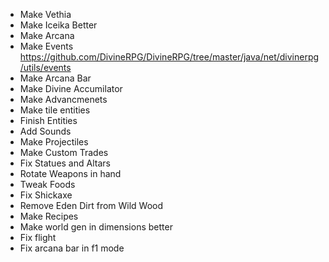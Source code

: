 - Make Vethia
- Make Iceika Better
- Make Arcana
- Make Events https://github.com/DivineRPG/DivineRPG/tree/master/java/net/divinerpg/utils/events
- Make Arcana Bar
- Make Divine Accumilator
- Make Advancmenets
- Make tile entities
- Finish Entities
- Add Sounds
- Make Projectiles
- Make Custom Trades
- Fix Statues and Altars
- Rotate Weapons in hand
- Tweak Foods
- Fix Shickaxe
- Remove Eden Dirt from Wild Wood
- Make Recipes
- Make world gen in dimensions better
- Fix flight
- Fix arcana bar in f1 mode
